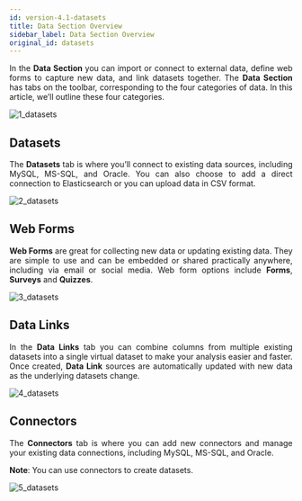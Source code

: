 ```yaml
---
id: version-4.1-datasets
title: Data Section Overview
sidebar_label: Data Section Overview
original_id: datasets
---
```


<div style="text-align: justify">

In the **Data Section** you can import or connect to external data, define web forms to capture new data, and link datasets together. The **Data Section** has tabs on the toolbar, corresponding to the four categories of data.  In this article, we’ll outline these four categories.

![1_datasets](https://s3.amazonaws.com/cdn.qrvey.com/documentation_assets/ui-docs/datasets/3.4.2.1_overview/1_datasets.png#thumbnail)

## Datasets
The **Datasets** tab is where you’ll connect to existing data sources, including MySQL, MS-SQL, and Oracle. You can also choose to add a direct connection to Elasticsearch or you can upload data in CSV format. 

![2_datasets](https://s3.amazonaws.com/cdn.qrvey.com/documentation_assets/ui-docs/datasets/3.4.2.1_overview/2_datasets.png#thumbnail)

## Web Forms
**Web Forms** are great for collecting new data or updating existing data. They are simple to use and can be embedded or shared practically anywhere, including via email or social media. Web form options include **Forms**, **Surveys** and **Quizzes**. 

![3_datasets](https://s3.amazonaws.com/cdn.qrvey.com/documentation_assets/ui-docs/datasets/3.4.2.1_overview/3_datasets.png#thumbnail)

## Data Links
In the **Data Links** tab you can combine columns from multiple existing datasets into a single virtual dataset to make your analysis easier and faster. Once created, **Data Link** sources are automatically updated with new data as the underlying datasets change. 

![4_datasets](https://s3.amazonaws.com/cdn.qrvey.com/documentation_assets/ui-docs/datasets/3.4.2.1_overview/4_datasets.png#thumbnail)


## Connectors
The **Connectors** tab is where you can add new connectors and manage your existing data connections, including MySQL, MS-SQL, and Oracle. 

**Note**: You can use connectors to create datasets.

![5_datasets](https://s3.amazonaws.com/cdn.qrvey.com/documentation_assets/ui-docs/datasets/3.4.2.1_overview/5_datasets.png#thumbnail)

